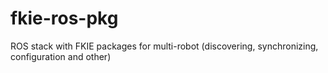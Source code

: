 fkie-ros-pkg
============

ROS stack with FKIE packages for multi-robot (discovering, synchronizing, configuration and other)